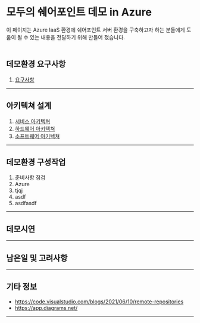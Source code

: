 # 모두의 쉐어포인트 데모 in Azure
이 페이지는 Azure IaaS 환경에 쉐어포인트 서버 환경을 구축하고자 하는 분들에게 도움이 될 수 있는 내용을 전달하기 위해 만들어 졌습니다.
<br/><br/>

## 데모환경 요구사항
1. [요구사항](1.Requirements)
<hr/>

## 아키텍쳐 설계
1. [서비스 아키텍쳐](2.Architecture/Architecture_Service.md)
2. [하드웨어 아키텍쳐](2.Architecture/Architecture_Hardware.md)
3. [소프트웨어 아키텍쳐](2.Architecture/Architecture_Software.md)
<hr/>

## 데모환경 구성작업
1. 준비사항 점검
2. Azure
3. tjqj
4. asdf
5. asdfasdf
<hr/>

## 데모시연
<hr/>

## 남은일 및 고려사항
<hr/>


## 기타 정보
* https://code.visualstudio.com/blogs/2021/06/10/remote-repositories 
* https://app.diagrams.net/ 
<hr/>
